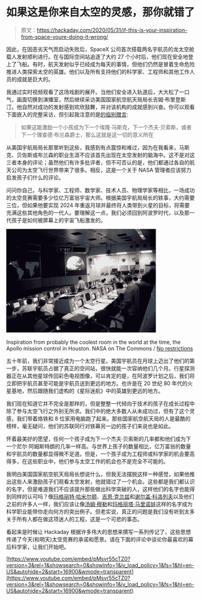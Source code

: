 # 如果这是你来自太空的灵感，那你就错了

> 原文：<https://hackaday.com/2020/05/31/if-this-is-your-inspiration-from-space-youre-doing-it-wrong/>

因此，在因恶劣天气而启动失败后，SpaceX 公司首次搭载两名宇航员的龙太空舱载人发射顺利进行。在与国际空间站追逐了大约 27 个小时后，他们现在安全地登上了飞船。有时，航天发射似乎已经成为每天的事情，但他们仍然是冒着生命危险推进人类探索太空的英雄。他们以及所有支持他们的科学家、工程师和其他工作人员的成就是巨大的。

我通过实时视频观看了这场戏剧的展开。当他们安全进入轨道后，大大松了一口气，画面切换到演播室，然后继续采访美国国家航空航天局局长吉姆·布里登斯汀。他自然对成功的发射感到欢欣鼓舞，并对该机构的成就感到兴奋。你可以观看下面嵌入的完整采访，但引起我注意的是[的临别赠言](https://www.youtube.com/watch?v=pMsvr55cTZ0&t=17222):

> 如果这能激励一个小孩成为下一个埃隆·马斯克，下一个杰夫·贝索斯，或者下一个理查德·布兰森爵士，那么这就是这一切的意义所在

从美国宇航局局长那里听到这些，我感到有点震惊和难过，因为在我看来，马斯克、贝佐斯或布兰森的职业生涯不应该首先出现在太空发射的脑海中。这不是对这三者本身的评论；虽然他们有许多批评者，但不可否认的是，他们都通过各自的航天公司为太空飞行世界带来了很多。相反，这是一个关于 NASA 管理者应该努力启发孩子们什么的评论。

问问你自己，与科学家、工程师、数学家、技术人员、物理学家等相比，一场成功的太空竞赛需要多少位亿万富翁宇宙大师。根据美国宇航局局长的轶事，大约需要三位，但如果他要实现 2024 年重返月球并最终将人类带到火星的目标，将需要充满这些其他角色的一代人。要理解这一点，我们必须回到阿波罗时代，以及那一代孩子是如何被屏幕上的宇宙飞船激发的。

[![Inspiration from probably the coolest room in the world at the time, the Apollo mission control in Houston.](img/1123b998d154953c735ee9a883ab6d2a.png)](https://hackaday.com/wp-content/uploads/2020/05/Apollo_16_Mission_Control_-_Flickr_-_NASA_on_The_Commons.jpg)

Inspiration from probably the coolest room in the world at the time, the Apollo mission control in Houston. NASA on The Commons / [No restrictions](https://commons.wikimedia.org/wiki/File:Apollo_16,_Mission_Control_-_Flickr_-_NASA_on_The_Commons.jpg)

五十年前，我们非常接近成为一个太空行星。美国宇航员在月球上迈出了他们的第一步，苏联宇航员占据了真正的空间站，很快就能一次容纳他们几个月。行星探测器正在从其他星球传回彩色电视图像，可以肯定的是，在阿波罗计划之后，我们将立即把宇航员甚至可能是宇航员送到更远的地方。也许是在 20 世纪 80 年代的火星基地，然后跟随我们虚构的《星际迷航》中的英雄到更远的地方。

我们现在知道它并不完全是那样的，但是整整一代倾向于技术的孩子在成长过程中除了参与太空飞行之外别无所求。我们中的绝大多数人从未成功过，但有了这个灵感，我们带着烙铁和 8 位家用电脑跑了起来。那些国家航空航天局的人是最酷的榜样，毫无疑问，他们的苏联同行对铁幕另一边的孩子们来说也是如此。

怀着最美好的愿望，任何一个孩子成为下一个杰夫·贝索斯的几率都和他们成为下一个尼尔·阿姆斯特朗的几率一样高。与世界上孩子的数量相比，亿万富翁的数量和宇航员的数量都显得微不足道。但是，一个孩子成为工程师或科学家的机会要高得多，在这些职业中，他们参与太空工作的机会也不是完全不可能的。

我明白美国国家航空航天局局长想说什么，但我无法摆脱这样一种感觉，如果他推出这些人来激励孩子们观看太空发射，他就错过了一个机会。这些都是我们都认识的名字，但是难道我们不应该提升那些做出科学突破的人，这样他们的名字也能得到同样的认可吗？像[玛格丽特·哈米尔顿](https://hackaday.com/2018/04/10/margaret-hamilton-takes-software-engineering-to-the-moon-and-beyond/)、[吉恩·克兰兹](https://en.wikipedia.org/wiki/Gene_Kranz)和[谢尔盖·科洛列夫](https://en.wikipedia.org/wiki/Sergei_Korolev)以及他们之前的许多人一样，我们应该让像[汤姆·穆勒](https://en.wikipedia.org/wiki/Tom_Mueller)和[玛格丽塔·马里诺娃](https://en.wikipedia.org/wiki/Margarita_Marinova)这样的名字成为科学职业能带你走向何方的突出例子。但老实说，真正的问题是我们没有听到太多关于所有人都在做这项迷人的工程，这是一个可悲的事态。

看起来是时候让 Hackaday 根据许多伟大的思想来撰写一系列传记了，这些思想传递了今天(和明天)太空竞赛的承诺和愿景。请在下面的评论中谈论你最喜欢的幕后科学家，让我们开始吧。

 [https://www.youtube.com/embed/pMsvr55cTZ0?version=3&rel=1&showsearch=0&showinfo=1&iv_load_policy=1&fs=1&hl=en-US&autohide=2&start=16900&wmode=transparent](https://www.youtube.com/embed/pMsvr55cTZ0?version=3&rel=1&showsearch=0&showinfo=1&iv_load_policy=1&fs=1&hl=en-US&autohide=2&start=16900&wmode=transparent)

